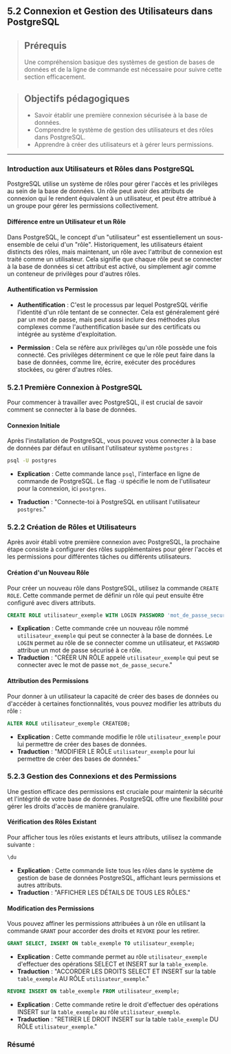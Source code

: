 ## 5.2 Connexion et Gestion des Utilisateurs dans PostgreSQL

<blockquote>
    <h2>Prérequis</h2>
    <p>Une compréhension basique des systèmes de gestion de bases de données et de la ligne de commande est nécessaire pour suivre cette section efficacement.</p>
</blockquote>

<blockquote>
    <h2>Objectifs pédagogiques</h2>
    <ul>
        <li>Savoir établir une première connexion sécurisée à la base de données.</li>
        <li>Comprendre le système de gestion des utilisateurs et des rôles dans PostgreSQL.</li>
        <li>Apprendre à créer des utilisateurs et à gérer leurs permissions.</li>
    </ul>
</blockquote>

---

### Introduction aux Utilisateurs et Rôles dans PostgreSQL

PostgreSQL utilise un système de rôles pour gérer l'accès et les privilèges au sein de la base de données. Un rôle peut avoir des attributs de connexion qui le rendent équivalent à un utilisateur, et peut être attribué à un groupe pour gérer les permissions collectivement.

#### Différence entre un Utilisateur et un Rôle

Dans PostgreSQL, le concept d'un "utilisateur" est essentiellement un sous-ensemble de celui d'un "rôle". Historiquement, les utilisateurs étaient distincts des rôles, mais maintenant, un rôle avec l'attribut de connexion est traité comme un utilisateur. Cela signifie que chaque rôle peut se connecter à la base de données si cet attribut est activé, ou simplement agir comme un conteneur de privilèges pour d'autres rôles.

#### Authentification vs Permission

- **Authentification** : C'est le processus par lequel PostgreSQL vérifie l'identité d'un rôle tentant de se connecter. Cela est généralement géré par un mot de passe, mais peut aussi inclure des méthodes plus complexes comme l'authentification basée sur des certificats ou intégrée au système d'exploitation.
  
- **Permission** : Cela se réfère aux privilèges qu'un rôle possède une fois connecté. Ces privilèges déterminent ce que le rôle peut faire dans la base de données, comme lire, écrire, exécuter des procédures stockées, ou gérer d'autres rôles.

### 5.2.1 Première Connexion à PostgreSQL

Pour commencer à travailler avec PostgreSQL, il est crucial de savoir comment se connecter à la base de données.

#### Connexion Initiale

Après l'installation de PostgreSQL, vous pouvez vous connecter à la base de données par défaut en utilisant l'utilisateur système `postgres` :

```bash
psql -U postgres
```
- **Explication** : Cette commande lance `psql`, l'interface en ligne de commande de PostgreSQL. Le flag `-U` spécifie le nom de l'utilisateur pour la connexion, ici `postgres`.

- **Traduction** : "Connecte-toi à PostgreSQL en utilisant l'utilisateur `postgres`."


### 5.2.2 Création de Rôles et Utilisateurs

Après avoir établi votre première connexion avec PostgreSQL, la prochaine étape consiste à configurer des rôles supplémentaires pour gérer l'accès et les permissions pour différentes tâches ou différents utilisateurs.

#### Création d'un Nouveau Rôle

Pour créer un nouveau rôle dans PostgreSQL, utilisez la commande `CREATE ROLE`. Cette commande permet de définir un rôle qui peut ensuite être configuré avec divers attributs.

```sql
CREATE ROLE utilisateur_exemple WITH LOGIN PASSWORD 'mot_de_passe_secure';
```
- **Explication** : Cette commande crée un nouveau rôle nommé `utilisateur_exemple` qui peut se connecter à la base de données. Le `LOGIN` permet au rôle de se connecter comme un utilisateur, et `PASSWORD` attribue un mot de passe sécurisé à ce rôle.
- **Traduction** : "CRÉER UN RÔLE appelé `utilisateur_exemple` qui peut se connecter avec le mot de passe `mot_de_passe_secure`."

#### Attribution des Permissions

Pour donner à un utilisateur la capacité de créer des bases de données ou d'accéder à certaines fonctionnalités, vous pouvez modifier les attributs du rôle :

```sql
ALTER ROLE utilisateur_exemple CREATEDB;
```
- **Explication** : Cette commande modifie le rôle `utilisateur_exemple` pour lui permettre de créer des bases de données.
- **Traduction** : "MODIFIER LE RÔLE `utilisateur_exemple` pour lui permettre de créer des bases de données."

### 5.2.3 Gestion des Connexions et des Permissions

Une gestion efficace des permissions est cruciale pour maintenir la sécurité et l'intégrité de votre base de données. PostgreSQL offre une flexibilité pour gérer les droits d'accès de manière granulaire.

#### Vérification des Rôles Existant

Pour afficher tous les rôles existants et leurs attributs, utilisez la commande suivante :

```sql
\du
```
- **Explication** : Cette commande liste tous les rôles dans le système de gestion de base de données PostgreSQL, affichant leurs permissions et autres attributs.
- **Traduction** : "AFFICHER LES DÉTAILS DE TOUS LES RÔLES."

#### Modification des Permissions

Vous pouvez affiner les permissions attribuées à un rôle en utilisant la commande `GRANT` pour accorder des droits et `REVOKE` pour les retirer.

```sql
GRANT SELECT, INSERT ON table_exemple TO utilisateur_exemple;
```
- **Explication** : Cette commande permet au rôle `utilisateur_exemple` d'effectuer des opérations SELECT et INSERT sur la `table_exemple`.
- **Traduction** : "ACCORDER LES DROITS SELECT ET INSERT sur la table `table_exemple` AU RÔLE `utilisateur_exemple`."

```sql
REVOKE INSERT ON table_exemple FROM utilisateur_exemple;
```
- **Explication** : Cette commande retire le droit d'effectuer des opérations INSERT sur la `table_exemple` au rôle `utilisateur_exemple`.
- **Traduction** : "RETIRER LE DROIT INSERT sur la table `table_exemple` DU RÔLE `utilisateur_exemple`."

### Résumé




